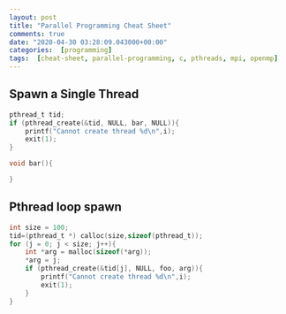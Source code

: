 ```yaml
---
layout: post
title: "Parallel Programming Cheat Sheet"
comments: true
date: "2020-04-30 03:28:09.043000+00:00"
categories:  [programming]
tags:  [cheat-sheet, parallel-programming, c, pthreads, mpi, openmp]
---
```





## Spawn a Single Thread
```c
pthread_t tid;
if (pthread_create(&tid, NULL, bar, NULL)){
    printf("Cannot create thread %d\n",i);
    exit(1);
}

void bar(){

}
```

## Pthread loop spawn
```c
int size = 100;
tid=(pthread_t *) calloc(size,sizeof(pthread_t));
for (j = 0; j < size; j++){
    int *arg = malloc(sizeof(*arg));
    *arg = j;
    if (pthread_create(&tid[j], NULL, foo, arg)){
        printf("Cannot create thread %d\n",i);
        exit(1);
    }
}
```




